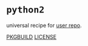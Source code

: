 # `python2`

universal recipe for [user repo](../themartiancompany/ur).

[PKGBUILD](PKGBUILD)
[LICENSE](COPYING)
